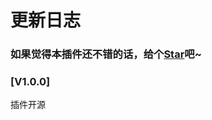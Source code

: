 # 更新日志

### 如果觉得本插件还不错的话，给个[Star](https://github.com/OBKoro1/autoCommit)吧~

<!-- TODO: wiki readme -->
<!-- TODO: npm包形式 -->
<!-- webview 的icon -->

<!-- TODO: 支持谷歌插件 -->
<!-- TODO: html的链接 -->

<!-- TODO: commit的颜色 -->


### [V1.0.0]

插件开源
